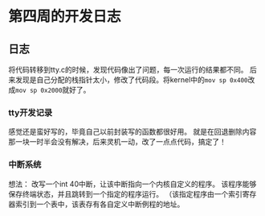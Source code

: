 # 第四周的开发日志





## 日志

将代码转移到tty.c的时候，发现代码像出了问题，每一次运行的结果都不同。
后来发现是自己分配的栈指针太小，修改了代码段。将kernel中的`mov sp 0x400`改成`mov sp 0x2000`就好了。

### tty开发记录

感觉还是蛮好写的，毕竟自己以前封装写的函数都很好用。
就是在回退删除内容那一块一时半会没有解决，后来灵机一动，改了一点点代码，搞定了！


### 中断系统

想法：
改写一个int 40中断，让该中断指向一个内核自定义的程序。
该程序能够保存终端状态，并且跳转到一个指定的程序运行。
（该指定程序由一个索引寄存器索引到一个表中，该表存有各自定义中断例程的地址。